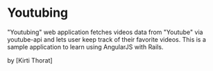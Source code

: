 # Youtubing

"Youtubing" web application fetches videos data from "Youtube" via youtube-api and lets user keep track of their favorite videos. This is a sample application to learn using AngularJS with Rails.

by [Kirti Thorat]
